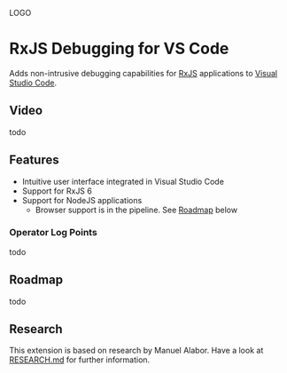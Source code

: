 LOGO

# RxJS Debugging for VS Code

Adds non-intrusive debugging capabilities for [RxJS](https://rxjs.dev/) applications to [Visual Studio Code](https://code.visualstudio.com/).



## Video

todo

## Features

- Intuitive user interface integrated in Visual Studio Code
- Support for RxJS 6
- Support for NodeJS applications
  - Browser support is in the pipeline. See [Roadmap](#Roadmap) below

### Operator Log Points

todo



## Roadmap

todo

## Research

This extension is based on research by Manuel Alabor. Have a look at [RESEARCH.md](./RESEARCH.md) for further information.
